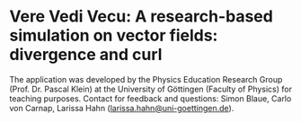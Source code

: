 # Vere Vedi Vecu: A research-based simulation on vector fields: divergence and curl

The application was developed by the Physics Education Research Group (Prof. Dr. Pascal Klein) at the University of Göttingen (Faculty of Physics) for teaching purposes. Contact for feedback and questions: Simon Blaue, Carlo von Carnap, Larissa Hahn (larissa.hahn@uni-goettingen.de).